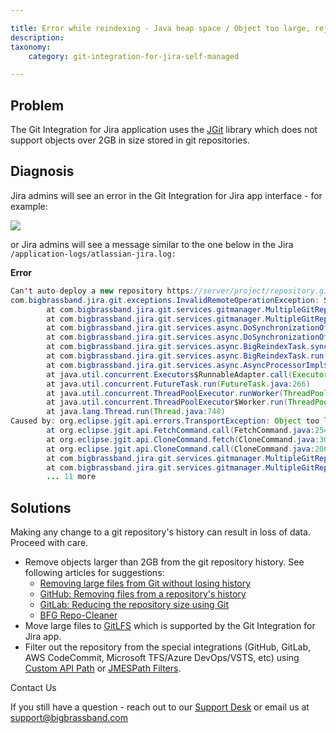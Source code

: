 ```yaml
---

title: Error while reindexing - Java heap space / Object too large, rejecting the pack
description:
taxonomy:
    category: git-integration-for-jira-self-managed

---
```


## Problem

The Git Integration for Jira application uses the [JGit](https://www.eclipse.org/jgit/) library which does not support objects over 2GB in size stored in git repositories.

## Diagnosis

Jira admins will see an error in the Git Integration for Jira app interface - for example:


![](https://bigbrassband.atlassian.net/wiki/download/thumbnails/137035882/wizard-java-heap-space.png?version=1&modificationDate=1559306844537&cacheVersion=1&api=v2&width=335&height=249)



or Jira admins will see a message similar to the one below in the Jira `/application-logs/atlassian-jira.log:`

**Error**

```java
Сan't auto-deploy a new repository https://server/project/repository.git
com.bigbrassband.jira.git.exceptions.InvalidRemoteOperationException: Specified origin https://server/project/repository.git is incorrect or not supported
        at com.bigbrassband.jira.git.services.gitmanager.MultipleGitRepositoryManagerImpl.setupRepository(MultipleGitRepositoryManagerImpl.java:800)
        at com.bigbrassband.jira.git.services.gitmanager.MultipleGitRepositoryManagerImpl.deployRepository(MultipleGitRepositoryManagerImpl.java:868)
        at com.bigbrassband.jira.git.services.async.DoSynchronizationOfAggregatedRepoTask.createNewRepository(DoSynchronizationOfAggregatedRepoTask.java:156)
        at com.bigbrassband.jira.git.services.async.DoSynchronizationOfAggregatedRepoTask.run(DoSynchronizationOfAggregatedRepoTask.java:117)
        at com.bigbrassband.jira.git.services.async.BigReindexTask.synchronize(BigReindexTask.java:185)
        at com.bigbrassband.jira.git.services.async.BigReindexTask.run(BigReindexTask.java:95)
        at com.bigbrassband.jira.git.services.async.AsyncProcessorImpl$AsyncTaskWrapper.run(AsyncProcessorImpl.java:110)
        at java.util.concurrent.Executors$RunnableAdapter.call(Executors.java:511)
        at java.util.concurrent.FutureTask.run(FutureTask.java:266)
        at java.util.concurrent.ThreadPoolExecutor.runWorker(ThreadPoolExecutor.java:1149)
        at java.util.concurrent.ThreadPoolExecutor$Worker.run(ThreadPoolExecutor.java:624)
        at java.lang.Thread.run(Thread.java:748)
Caused by: org.eclipse.jgit.api.errors.TransportException: Object too large (2,271,263,009 bytes), rejecting the pack. Max object size limit is 2,147,483,639 bytes.
        at org.eclipse.jgit.api.FetchCommand.call(FetchCommand.java:254)
        at org.eclipse.jgit.api.CloneCommand.fetch(CloneCommand.java:306)
        at org.eclipse.jgit.api.CloneCommand.call(CloneCommand.java:200)
        at com.bigbrassband.jira.git.services.gitmanager.MultipleGitRepositoryManagerImpl.runCloneCommand(MultipleGitRepositoryManagerImpl.java:693)
        at com.bigbrassband.jira.git.services.gitmanager.MultipleGitRepositoryManagerImpl.setupRepository(MultipleGitRepositoryManagerImpl.java:789)
        ... 11 more
```

## Solutions



Making any change to a git repository's history can result in loss of data. Proceed with care.

*   Remove objects larger than 2GB from the git repository history. See following articles for suggestions:
    *   [Removing large files from Git without losing history](https://support.acquia.com/hc/en-us/articles/360004334093-Removing-large-files-from-Git-without-losing-history)
    *   [GitHub: Removing files from a repository's history](https://help.github.com/en/articles/removing-files-from-a-repositorys-history)
    *   [GitLab: Reducing the repository size using Git](https://docs.gitlab.com/ee/user/project/repository/reducing_the_repo_size_using_git.html)
    *   [BFG Repo-Cleaner](https://rtyley.github.io/bfg-repo-cleaner/)
*   Move large files to [GitLFS](https://git-lfs.github.com) which is supported by the Git Integration for Jira app.
*   Filter out the repository from the special integrations (GitHub, GitLab, AWS CodeCommit, Microsoft TFS/Azure DevOps/VSTS, etc) using [Custom API Path](/wiki/spaces/BBBSUPPORT/pages/133267463) or [JMESPath Filters](/wiki/spaces/BBBSUPPORT/pages/133234739/Working+with+JMESPath+Filters).





Contact Us

If you still have a question - reach out to our [Support Desk](https://bigbrassband.atlassian.net/servicedesk/customer/portals) or email us at [support@bigbrassband.com](mailto:support@bigbrassband.com)

